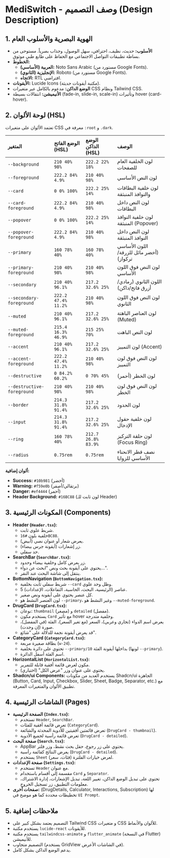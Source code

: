 # MediSwitch - وصف التصميم (Design Description)

## 1. الهوية البصرية والأسلوب العام

*   **الأسلوب:** حديث، نظيف، احترافي، سهل الوصول، وجذاب بصرياً. مستوحى من بساطة تطبيقات التواصل الاجتماعي مع الحفاظ على طابع طبي موثوق.
*   **الخطوط:**
    *   **العربية (الأساسي):** Noto Sans Arabic (مستورد من Google Fonts).
    *   **الإنجليزية (الثانوي):** Roboto (مستورد من Google Fonts).
    *   **الاتجاه:** RTL افتراضي.
*   **الأيقونات:** Lucide Icons (مكتبة أيقونات حديثة).
*   **الوضع الداكن:** مدعوم بالكامل عبر متغيرات CSS ونظام Tailwind CSS.
*   **الأنيميشن:** انتقالات بسيطة (fade-in, slide-in, scale-in) وتأثيرات hover (card-hover).

## 2. لوحة الألوان (HSL)

تعتمد الألوان على متغيرات CSS معرفة في `:root` و `.dark`.

| المتغير                 | الوضع الفاتح (HSL)        | الوضع الداكن (HSL)         | الوصف                                     |
| :---------------------- | :------------------------ | :------------------------- | :---------------------------------------- |
| `--background`          | `210 40% 98%`             | `222.2 22% 18%`            | لون الخلفية العام للصفحات                 |
| `--foreground`          | `222.2 84% 4.9%`          | `210 40% 98%`              | لون النص الأساسي                          |
| `--card`                | `0 0% 100%`               | `222.2 25% 14%`            | لون خلفية البطاقات والنوافذ المنبثقة      |
| `--card-foreground`     | `222.2 84% 4.9%`          | `210 40% 98%`              | لون النص داخل البطاقات                    |
| `--popover`             | `0 0% 100%`               | `222.2 25% 14%`            | لون خلفية النوافذ المنبثقة (Popover)     |
| `--popover-foreground`  | `222.2 84% 4.9%`          | `210 40% 98%`              | لون النص داخل النوافذ المنبثقة           |
| `--primary`             | `160 78% 40%`             | `160 78% 40%`              | اللون الأساسي (أخضر مائل للزرقة/تركواز) |
| `--primary-foreground`  | `210 40% 98%`             | `210 40% 98%`              | لون النص فوق اللون الأساسي              |
| `--secondary`           | `210 40% 96.1%`           | `217.2 32.6% 25%`          | اللون الثانوي (رمادي/أزرق فاتح/داكن)    |
| `--secondary-foreground`| `222.2 47.4% 11.2%`       | `210 40% 98%`              | لون النص فوق اللون الثانوي             |
| `--muted`               | `210 40% 96.1%`           | `217.2 32.6% 25%`          | لون العناصر الباهتة (Muted)             |
| `--muted-foreground`    | `215.4 16.3% 46.9%`       | `215 25% 70%`              | لون النص الباهت                          |
| `--accent`              | `210 40% 96.1%`           | `217.2 32.6% 25%`          | لون التمييز (Accent)                     |
| `--accent-foreground`   | `222.2 47.4% 11.2%`       | `210 40% 98%`              | لون النص فوق لون التمييز                |
| `--destructive`         | `0 84.2% 60.2%`           | `0 70% 45%`                | لون الخطر (أحمر)                         |
| `--destructive-foreground`| `210 40% 98%`           | `210 40% 98%`              | لون النص فوق لون الخطر                  |
| `--border`              | `214.3 31.8% 91.4%`       | `217.2 32.6% 25%`          | لون الحدود                               |
| `--input`               | `214.3 31.8% 91.4%`       | `217.2 32.6% 25%`          | لون خلفية حقول الإدخال                  |
| `--ring`                | `160 78% 40%`             | `212.7 26.8% 83.9%`        | لون حلقة التركيز (Focus Ring)           |
| `--radius`              | `0.75rem`                 | `0.75rem`                  | نصف قطر الانحناء الأساسي للزوايا        |

**ألوان إضافية:**

*   **Success:** `#10b981` (أخضر)
*   **Warning:** `#f59e0b` (برتقالي/أصفر)
*   **Danger:** `#ef4444` (أحمر)
*   **Header Background:** `#16BC88` (لون ثابت للـ Header)

## 3. المكونات الرئيسية (Components)

*   **Header (`Header.tsx`):**
    *   شريط علوي ثابت.
    *   خلفية بلون `#16BC88`.
    *   يعرض شعار أو عنوان نصي (أبيض).
    *   زر إشعارات (أيقونة جرس بيضاء).
    *   حد سفلي.
*   **SearchBar (`SearchBar.tsx`):**
    *   زر بعرض كامل وخلفية بيضاء وحدود.
    *   يحتوي على أيقونة بحث ونص "ابحث عن دواء...".
    *   ينتقل إلى شاشة البحث عند النقر.
*   **BottomNavigation (`BottomNavigation.tsx`):**
    *   شريط سفلي ثابت بخلفية `--card` وظل وحد علوي.
    *   5 عناصر (الرئيسية، البحث، الحاسبة، التفاعلات، الإعدادات).
    *   كل عنصر يحتوي على أيقونة ونص صغير.
    *   لون العنصر النشط هو `--primary`، وغير النشط هو `--muted-foreground`.
*   **DrugCard (`DrugCard.tsx`):**
    *   نوعان: `thumbnail` (مصغر) و `detailed` (مفصل).
    *   يستخدم مكون `Card` مع تأثير hover وخلفية متدرجة.
    *   يعرض اسم الدواء (تجاري وعربي)، السعر (مع تغير السعر)، الفئة (في المفصل)، صورة (إن وجدت).
    *   قد يعرض أيقونة نجمة للدلالة على "شائع".
*   **CategoryCard (`CategoryCard.tsx`):**
    *   بطاقة صغيرة مربعة (`w-24`).
    *   تحتوي على دائرة بخلفية `--primary/10` بداخلها أيقونة الفئة (لونها `--primary`).
    *   اسم الفئة أسفل الدائرة.
*   **HorizontalList (`HorizontalList.tsx`):**
    *   مكون لعرض قائمة أفقية قابلة للتمرير.
    *   يحتوي على عنوان وزر "عرض الكل" (اختياري).
*   **Shadcn/ui Components:** يستخدم العديد من مكونات Shadcn/ui الجاهزة (Button, Card, Input, Checkbox, Slider, Sheet, Badge, Separator, etc.) مع تطبيق الألوان والمتغيرات المعرفة.

## 4. الشاشات الرئيسية (Pages)

*   **الصفحة الرئيسية (`Index.tsx`):**
    *   تستخدم `Header`, `SearchBar`.
    *   تعرض قائمة أفقية للفئات (`CategoryCard`).
    *   تعرض قائمتين أفقيتين للأدوية المحدثة والشائعة (`DrugCard - thumbnail`).
    *   تعرض قائمة رأسية لجميع الأدوية (`DrugCard - detailed`).
*   **صفحة البحث (`Search.tsx`):**
    *   AppBar يحتوي على زر رجوع، حقل بحث نشط، وزر فلتر.
    *   يعرض النتائج كقائمة رأسية (`DrugCard - detailed`).
    *   يستخدم `Sheet` لعرض خيارات الفلترة (فئات، سعر).
*   **صفحة الإعدادات (`Settings.tsx`):**
    *   تستخدم `Header` مع عنوان.
    *   مقسمة إلى أقسام باستخدام `Card` و `Separator`.
    *   تحتوي على تبديل الوضع الداكن، تغيير اللغة، تبديل الإشعارات، إدارة الاشتراك، معلومات التطبيق، زر تسجيل الخروج.
*   **صفحات أخرى:** (DrugDetails, Calculator, Interactions, Subscription) لها تخطيطات محددة كما هو موضح في `UI Prompt`.

## 5. ملاحظات إضافية

*   التصميم يعتمد بشكل كبير على Tailwind CSS و متغيرات CSS للألوان والأنماط.
*   يستخدم مكتبة `lucide-react` للأيقونات.
*   يستخدم مكتبة `tailwindcss-animate` و `flutter_animate` (في النسخة Flutter) للأنيميشن.
*   التصميم متجاوب (يستخدم GridView في الشاشات الأعرض).
*   يدعم الوضع الداكن بشكل كامل.
